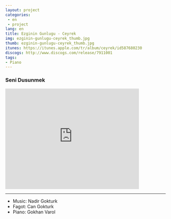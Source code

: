 ```yaml
---
layout: project
categories:
 - en
 - project
lang: en
title: Ezginin Gunlugu - Ceyrek
img: ezginin-gunlugu-ceyrek_thumb.jpg
thumb: ezginin-gunlugu-ceyrek_thumb.jpg
itunes: https://itunes.apple.com/tr/album/ceyrek/id587680230
discogs: http://www.discogs.com/release/7911001
tags: 
- Piano
---
```


### Seni Dusunmek 

<div class="embed-responsive embed-responsive-16by9">
  <iframe width="420" height="315" src="https://www.youtube.com/embed/RX6OYb5VD6M" frameborder="0" allowfullscreen></iframe>
</div>

---
- Music: Nadir Gokturk
- Fagot: Can Gokturk  
- Piano: Gokhan Varol

